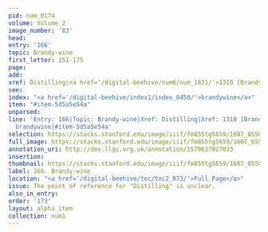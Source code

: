 ```yaml
---
pid: num_0174
volume: Volume 2
image_number: '83'
head:
entry: '166'
topic: Brandy-wine
first_letter: 151-175
page:
add:
xref: Distilling|<a href='/digital-beehive/num6/num_1831/'>1310 [Brandy & Aqua vite]</a>
see:
index: "<a href='/digital-beehive/index1/index_0450/'>brandywine</a>"
item: "#item-5d5a5e54a"
unparsed:
line: 'Entry: 166|Topic: Brandy-wine|Xref: Distilling|Xref: 1310 [Brandy & Aqua vite]|Index:
  brandywine|#item-5d5a5e54a'
selection: https://stacks.stanford.edu/image/iiif/fm855tg5659/1607_0550/248,2686,3116,539/full/0/default.jpg
full_image: https://stacks.stanford.edu/image/iiif/fm855tg5659/1607_0550/full/full/0/default.jpg
annotation_uri: http://dev.llgc.org.uk/annotation/1570637927033
insertion:
thumbnail: https://stacks.stanford.edu/image/iiif/fm855tg5659/1607_0550/248,2686,600,180/250,/0/default.jpg
label: 166. Brandy-wine
location: "<a href='/digital-beehive/toc/toc2_073/'>Full Page</a>"
issue: The point of reference for "Distilling" is unclear.
also_in_entry:
order: '173'
layout: alpha_item
collection: num1
---
```

